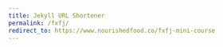 ```yaml
---
title: Jekyll URL Shortener
permalink: /fxfj/
redirect_to: https://www.nourishedfood.co/fxfj-mini-course
---
```

